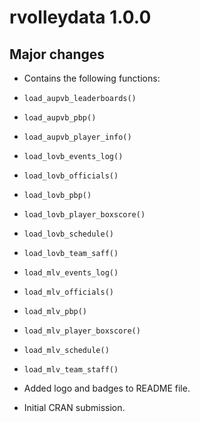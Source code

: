 # rvolleydata 1.0.0
## Major changes
* Contains the following functions:
* `load_aupvb_leaderboards()`
* `load_aupvb_pbp()`
* `load_aupvb_player_info()`
* `load_lovb_events_log()`
* `load_lovb_officials()`
* `load_lovb_pbp()`
* `load_lovb_player_boxscore()`
* `load_lovb_schedule()`
* `load_lovb_team_saff()`
* `load_mlv_events_log()`
* `load_mlv_officials()`
* `load_mlv_pbp()`
* `load_mlv_player_boxscore()`
* `load_mlv_schedule()`
* `load_mlv_team_staff()`

* Added logo and badges to README file. 
* Initial CRAN submission.
